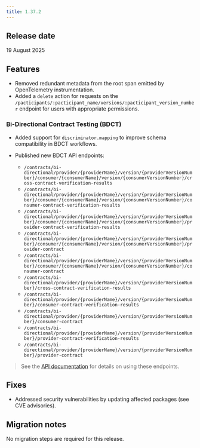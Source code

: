 ```yaml
---
title: 1.37.2
---
```


## Release date

19 August 2025

## Features

- Removed redundant metadata from the root span emitted by OpenTelemetry instrumentation.
- Added a `delete` action for requests on the `/pacticipants/:pacticipant_name/versions/:pacticipant_version_number` endpoint for users with appropriate permissions.

### Bi-Directional Contract Testing (BDCT)

- Added support for `discriminator.mapping` to improve schema compatibility in BDCT workflows.
- Published new BDCT API endpoints:

  - `/contracts/bi-directional/provider/{providerName}/version/{providerVersionNumber}/consumer/{consumerName}/version/{consumerVersionNumber}/cross-contract-verification-results`
  - `/contracts/bi-directional/provider/{providerName}/version/{providerVersionNumber}/consumer/{consumerName}/version/{consumerVersionNumber}/consumer-contract-verification-results`
  - `/contracts/bi-directional/provider/{providerName}/version/{providerVersionNumber}/consumer/{consumerName}/version/{consumerVersionNumber}/provider-contract-verification-results`
  - `/contracts/bi-directional/provider/{providerName}/version/{providerVersionNumber}/consumer/{consumerName}/version/{consumerVersionNumber}/provider-contract`
  - `/contracts/bi-directional/provider/{providerName}/version/{providerVersionNumber}/consumer/{consumerName}/version/{consumerVersionNumber}/consumer-contract`
  - `/contracts/bi-directional/provider/{providerName}/version/{providerVersionNumber}/cross-contract-verification-results`
  - `/contracts/bi-directional/provider/{providerName}/version/{providerVersionNumber}/consumer-contract-verification-results`
  - `/contracts/bi-directional/provider/{providerName}/version/{providerVersionNumber}/consumer-contract`
  - `/contracts/bi-directional/provider/{providerName}/version/{providerVersionNumber}/provider-contract-verification-results`
  - `/contracts/bi-directional/provider/{providerName}/version/{providerVersionNumber}/provider-contract`

> See the [API documentation](https://developer.smartbear.com/pactflow/default/pactflow_saas_api) for details on using these endpoints.

## Fixes

- Addressed security vulnerabilities by updating affected packages (see CVE advisories).

## Migration notes

No migration steps are required for this release.
